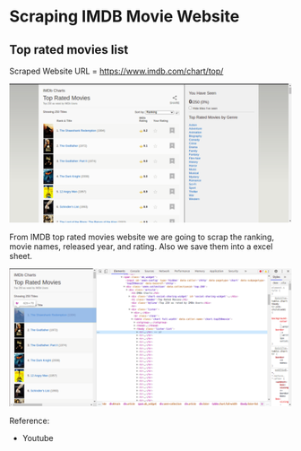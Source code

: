 # Scraping IMDB Movie Website


## Top rated movies list

Scraped Website URL = https://www.imdb.com/chart/top/

<p align="center">
  <img src="img_01.png"/>
</p>

From IMDB top rated movies website we are going to scrap the ranking, movie names, released year, and rating. Also we save them into a excel sheet.

<p align="center">
  <img src="img_02.png"/>
</p>

Reference:
- Youtube
